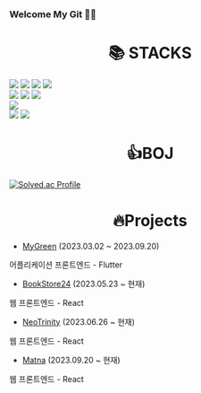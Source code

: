 ### Welcome My Git 👩‍💻

<div align=center><h1>📚 STACKS</h1></div>

<div > 
  
  <img src="https://img.shields.io/badge/html5-E34F26?style=for-the-badge&logo=html5&logoColor=white">
  <img src="https://img.shields.io/badge/css-1572B6?style=for-the-badge&logo=css3&logoColor=white">
  <img src="https://img.shields.io/badge/javascript-F7DF1E?style=for-the-badge&logo=javascript&logoColor=black">
  <img src="https://img.shields.io/badge/typescript-61DAFB?style=for-the-badge&logo=typescript&logoColor=black">
<br />

  <img src="https://img.shields.io/badge/react-61DAFB?style=for-the-badge&logo=react&logoColor=black">
  <img src="https://img.shields.io/badge/redux-764ABC?style=for-the-badge&logo=redux&logoColor=black">
  <img src="https://img.shields.io/badge/styledcomponents-DB7093?style=for-the-badge&logo=styledcomponents&logoColor=black">
<br />


  <img src="https://img.shields.io/badge/flutter-02569B?style=for-the-badge&logo=flutter&logoColor=white">



  <br />
  
  <img src="https://img.shields.io/badge/git-F05032?style=for-the-badge&logo=git&logoColor=white">
  <img src="https://img.shields.io/badge/figma-F24E1E?style=for-the-badge&logo=figma&logoColor=white">

</div>

<div align=center><h1>👍BOJ</h1></div>


[![Solved.ac Profile](http://mazassumnida.wtf/api/v2/generate_badge?boj=owanys)](https://solved.ac/owanys/)

<div align=center><h1>🔥Projects</h1></div>

*  [MyGreen](https://github.com/HoChanny/MyGreen) (2023.03.02 ~ 2023.09.20)

<p> 어플리케이션 프론트엔드 - Flutter</p> 

*  [BookStore24](https://github.com/yundevingV/BookStore24) (2023.05.23 ~ 현재)

<p>  웹 프론트엔드 - React</p>

*  [NeoTrinity](https://github.com/yundevingV/NeoTrinity) (2023.06.26 ~ 현재)

<p>  웹 프론트엔드 - React</p>

*  [Matna](https://github.com/yundevingV/matna) (2023.09.20 ~ 현재)

<p>  웹 프론트엔드 - React</p>

